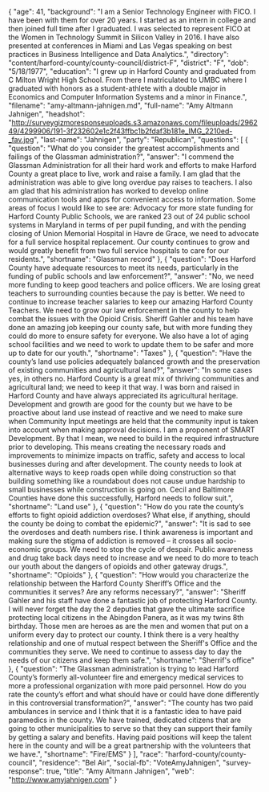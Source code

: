 {
  "age": 41,
  "background": "I am a Senior Technology Engineer with FICO.  I have been with them for over 20 years.  I started as an intern in college and then joined full time after I graduated.  I was selected to represent FICO at the Women in Technology Summit in Silicon Valley in 2016.  I have also presented at conferences in Miami and Las Vegas speaking on best practices in Business Intelligence and Data Analytics.",
  "directory": "content/harford-county/county-council/district-F",
  "district": "F",
  "dob": "5/18/1977",
  "education": "I grew up in Harford County and graduated from C Milton Wright High School.  From there I matriculated to UMBC where I graduated with honors as a student-athlete with a double major in Economics and Computer Information Systems and a minor in Finance.",
  "filename": "amy-altmann-jahnigen.md",
  "full-name": "Amy Altmann Jahnigen",
  "headshot": "http://surveygizmoresponseuploads.s3.amazonaws.com/fileuploads/296249/4299906/191-3f232602e1c2f43ffbc1b2fdaf3b181e_IMG_2210ed-_fav.jpg",
  "last-name": "Jahnigen",
  "party": "Republican",
  "questions": [
    {
      "question": "What do you consider the greatest accomplishments and failings of the Glassman administration?",
      "answer": "I commend the Glassman Administration for all their hard work and efforts to make Harford County a great place to live, work and raise a family.  I am glad that the administration was able to give long overdue pay raises to teachers.  I also am glad that his administration has worked to develop online communication tools and apps for convenient access to information.   Some areas of focus I would like to see are: Advocacy for more state funding for Harford County Public Schools, we are ranked 23 out of 24 public school systems in Maryland in terms of per pupil funding, and with the pending closing of Union Memorial Hospital in Havre de Grace, we need to advocate for a full service hospital replacement.   Our county continues to grow and would greatly benefit from two full service hospitals to care for our residents.",
      "shortname": "Glassman record"
    },
    {
      "question": "Does Harford County have adequate resources to meet its needs, particularly in the funding of public schools and law enforcement?",
      "answer": "No, we need more funding to keep good teachers and police officers.   We are losing great teachers to surrounding counties because the pay is better.  We need to continue to increase teacher salaries to keep our amazing Harford County Teachers.  We need to grow our law enforcement in the county to help combat the issues with the Opioid Crisis. Sheriff Gahler and his team have done an amazing job keeping our county safe, but with more funding they could do more to ensure safety for everyone.   We also have a lot of aging school facilities and we need to work to update them to be safer and more up to date for our youth.",
      "shortname": "Taxes"
    },
    {
      "question": "Have the county’s land use policies adequately balanced growth and the preservation of existing communities and agricultural land?",
      "answer": "In some cases yes, in others no. Harford County is a great mix of thriving communities and agricultural land; we need to keep it that way.  I was born and raised in Harford County and have always appreciated its agricultural heritage.  Development and growth are good for the county but we have to be proactive about land use instead of reactive and we need to make sure when Community Input meetings are held that the community input is taken into account when making approval decisions.  I am a proponent of SMART Development.  By that I mean, we need to build in the required infrastructure prior to developing. This means creating the necessary roads and improvements to minimize impacts on traffic, safety and access to local businesses during and after development.   The county needs to look at alternative ways to keep roads open while doing construction so that building something like a roundabout does not cause undue hardship to small businesses while construction is going on.  Cecil and Baltimore Counties have done this successfully, Harford needs to follow suit.",
      "shortname": "Land use"
    },
    {
      "question": "How do you rate the county’s efforts to fight opioid addiction overdoses? What else, if anything, should the county be doing to combat the epidemic?",
      "answer": "It is sad to see the overdoses and death numbers rise.  I think awareness is important and making sure the stigma of addiction is removed – it crosses all socio-economic groups.  We need to stop the cycle of despair.  Public awareness and drug take back days need to increase and we need to do more to teach our youth about the dangers of opioids and other gateway drugs.",
      "shortname": "Opioids"
    },
    {
      "question": "How would you characterize the relationship between the Harford County Sheriff’s Office and the communities it serves? Are any reforms necessary?",
      "answer": "Sheriff Gahler and his staff have done a fantastic job of protecting Harford County.  I will never forget the day the 2 deputies that gave the ultimate sacrifice protecting local citizens in the Abingdon Panera, as it was my twins 8th birthday.  Those men are heroes as are the men and women that put on a uniform every day to protect our county.  I think there is a very healthy relationship and one of mutual respect between the Sheriff's Office and the communities they serve. We need to continue to assess day to day the needs of our citizens and keep them safe.",
      "shortname": "Sherrif's office"
    },
    {
      "question": "The Glassman administration is trying to lead Harford County’s formerly all-volunteer fire and emergency medical services to more a professional organization with more paid personnel. How do you rate the county’s effort and what should have or could have done differently in this controversial transformation?",
      "answer": "The county has two paid ambulances in service and I think that it is a fantastic idea to have paid paramedics in the county. We have trained, dedicated citizens that are going to other municipalities to serve so that they can support their family by getting a salary and benefits.  Having paid positions will keep the talent here in the county and will be a great partnership with the volunteers that we have.",
      "shortname": "Fire/EMS"
    }
  ],
  "race": "harford-county/county-council",
  "residence": "Bel Air",
  "social-fb": "VoteAmyJahnigen",
  "survey-response": true,
  "title": "Amy Altmann Jahnigen",
  "web": "http://www.amyjahnigen.com"
}
